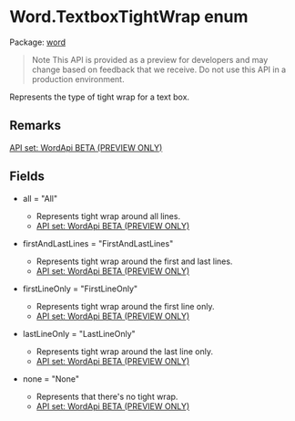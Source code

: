 # Word.TextboxTightWrap enum

Package: [word](/en-us/javascript/api/word)

> Note
> This API is provided as a preview for developers and may change based on feedback that we receive. Do not use this API in a production environment.

Represents the type of tight wrap for a text box.

## Remarks

[API set: WordApi BETA (PREVIEW ONLY)](/en-us/javascript/api/requirement-sets/word/word-api-requirement-sets)

## Fields

- all = "All"
  - Represents tight wrap around all lines.
  - [API set: WordApi BETA (PREVIEW ONLY)](/en-us/javascript/api/requirement-sets/word/word-api-requirement-sets)

- firstAndLastLines = "FirstAndLastLines"
  - Represents tight wrap around the first and last lines.
  - [API set: WordApi BETA (PREVIEW ONLY)](/en-us/javascript/api/requirement-sets/word/word-api-requirement-sets)

- firstLineOnly = "FirstLineOnly"
  - Represents tight wrap around the first line only.
  - [API set: WordApi BETA (PREVIEW ONLY)](/en-us/javascript/api/requirement-sets/word/word-api-requirement-sets)

- lastLineOnly = "LastLineOnly"
  - Represents tight wrap around the last line only.
  - [API set: WordApi BETA (PREVIEW ONLY)](/en-us/javascript/api/requirement-sets/word/word-api-requirement-sets)

- none = "None"
  - Represents that there's no tight wrap.
  - [API set: WordApi BETA (PREVIEW ONLY)](/en-us/javascript/api/requirement-sets/word/word-api-requirement-sets)